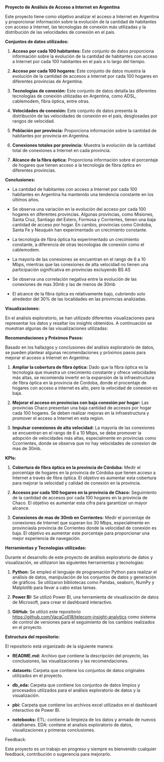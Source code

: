 **Proyecto de Análisis de Acceso a Internet en Argentina**

Este proyecto tiene como objetivo analizar el acceso a Internet en Argentina y proporcionar información sobre la evolución de la cantidad de habitantes con acceso a Internet, las tecnologías de conexión más utilizadas y la distribución de las velocidades de conexión en el país.

**Conjuntos de datos utilizados:**

1. **Acceso por cada 100 habitantes:** Este conjunto de datos proporciona información sobre la evolución de la cantidad de habitantes con acceso a Internet por cada 100 habitantes en el país a lo largo del tiempo.

2. **Acceso por cada 100 hogares:** Este conjunto de datos muestra la evolución de la cantidad de accesos a Internet por cada 100 hogares en diferentes provincias de Argentina.

3. **Tecnologías de conexión:** Este conjunto de datos detalla las diferentes tecnologías de conexión utilizadas en Argentina, como ADSL, cablemodem, fibra óptica, entre otras.

4. **Velocidades de conexión:** Este conjunto de datos presenta la distribución de las velocidades de conexión en el país, desglosadas por rangos de velocidad.

5. **Población por provincia:** Proporciona información sobre la cantidad de habitantes por provincia en Argentina.

6. **Conexiones totales por provincia:** Muestra la evolución de la cantidad total de conexiones a Internet en cada provincia.

7. **Alcance de la fibra óptica:** Proporciona información sobre el porcentaje de hogares que tienen acceso a la tecnología de fibra óptica en diferentes provincias.

**Conclusiones:**

- La cantidad de habitantes con acceso a Internet por cada 100 habitantes en Argentina ha mantenido una tendencia constante en los últimos años.

- Se observa una variación en la evolución del acceso por cada 100 hogares en diferentes provincias. Algunas provincias, como Misiones, Santa Cruz, Santiago del Estero, Formosa y Corrientes, tienen una baja cantidad de acceso por hogar. En cambio, provincias como Córdoba, Santa Fe y Neuquén han experimentado un crecimiento constante.

- La tecnología de fibra óptica ha experimentado un crecimiento constante, a diferencia de otras tecnologías de conexión como el cablemodem.

- La mayoría de las conexiones se encuentran en el rango de 6 a 10 Mbps, mientras que las conexiones de alta velocidad no tienen una participación significativa en provincias excluyendo BS AS

- Se observa una correlación negativa entre la evolución de las conexiones de mas 30mb y las de menos de 30mb

- El alcance de la fibra óptica es relativamente bajo, cubriendo solo alrededor del 30% de las localidades en las provincias analizadas.

**Visualizaciones:**

En el analisis exploratorio, se han utilizado diferentes visualizaciones para representar los datos y resaltar los insights obtenidos. A continuación se muestran algunas de las visualizaciones utilizadas:

**Recomendaciones y Próximos Pasos:**

Basado en los hallazgos y conclusiones del análisis exploratorio de datos, se pueden plantear algunas recomendaciones y próximos pasos para mejorar el acceso a Internet en Argentina:

1. **Ampliar la cobertura de fibra óptica:** Dado que la fibra óptica es la tecnología que muestra un crecimiento constante y ofrece velocidades más altas, se recomienda invertir en la expansión de la infraestructura de fibra óptica en la provincia de Cordoba, donde el procentaje de hogares con acceso a internet es alto, pero la velocidad de conexion es baja.

2. **Mejorar el acceso en provincias con baja conexión por hogar:** Las provincias Chaco presentan una baja cantidad de accesos por hogar cada 100 hogares. Se deben realizar mejoras en la infraestructura y promover el acceso a Internet en esta region.

3. **Impulsar conexiones de alta velocidad:** La mayoría de las conexiones se encuentran en el rango de 6 a 10 Mbps, se debe promover la adopción de velocidades más altas, especialmente en provincias como Ccorrientes, donde se observa que no hay velocidades de conexion de mas de 30mb.

**KPIs:**

1. **Cobertura de fibra óptica en la provincia de Córdoba:** Medir el porcentaje de hogares en la provincia de Córdoba que tienen acceso a Internet a través de fibra óptica. El objetivo es aumentar esta cobertura para mejorar la velocidad y calidad de conexión en la provincia.

2. **Accesos por cada 100 hogares en la provincia de Chaco:** Seguimiento de la cantidad de accesos por cada 100 hogares en la provincia de Chaco. El objetivo es aumentar esta cifra para garantizar un mayor alcance. 

3. **Conexiones de mas de 30mb en Corrientes:** Medir el porcentaje de conexiones de Internet que superan los 30 Mbps, especialmente en provinciasla provincia de Corrientes donde la velocidad de conexión es baja. El objetivo es aumentar este porcentaje para proporcionar una mejor experiencia de navegación.

**Herramientas y Tecnologías utilizadas:**

Durante el desarrollo de este proyecto de análisis exploratorio de datos y visualización, se utilizaron las siguientes herramientas y tecnologías:

1. **Python:** Se empleó el lenguaje de programación Python para realizar el análisis de datos, manipulación de los conjuntos de datos y generación de gráficos. Se utilizaron bibliotecas como Pandas, seaborn, NumPy y Matplotlib para llevar a cabo estas tareas.

2. **Power BI:** Se utilizó Power BI, una herramienta de visualización de datos de Microsoft, para crear el dashboard interactivo.

3. **GitHub:** Se utilizó este repositorio https://github.com/VacaColl18/telecom-insight-analytics como sistema de control de versiones para el seguimiento de los cambios realizados en el proyecto.


**Estructura del repositorio:**

El repositorio está organizado de la siguiente manera:

- **README.md:** Archivo que contiene la descripción del proyecto, las conclusiones, las visualizaciones y las recomendaciones.

- **datasets:** Carpeta que contiene los conjuntos de datos originales utilizados en el proyecto.

- **db_eda:** Carpeta que contiene los conjuntos de datos limpios y procesados utilizados para el análisis exploratorio de datos y la visualización.

- **pbi:** Carpeta que contiene los archivos excel utilizados en el dashboard interactivo de Power BI.

- **notebooks:** ETL: contiene la limpieza de los datos y armado de nuevos dataframes. EDA: contiene el analisis exploratorio de datos, visualizaciones y primeras conclusiones.

Feedback:

Este proyecto es un trabajo en progreso y siempre es bienvenido cualquier feedback, contribución o sugerencia para mejorarlo.

